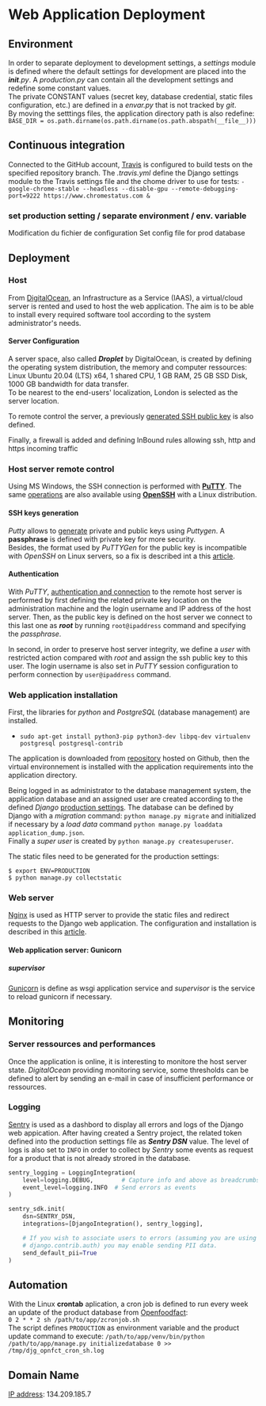 # Web Application Deployment

## Environment

In order to separate deployment to development settings, a _settings_ module is defined where the default settings for development are placed into the ___init__.py_.
A _production.py_ can contain all the development settings and redefine some constant values.  
The private CONSTANT values (secret key, database credential, static files configuration, etc.) are defined in a _envar.py_ that is not tracked by _git_.  
By moving the setttings files, the application directory path is also redefine:  
`BASE_DIR = os.path.dirname(os.path.dirname(os.path.abspath(__file__)))`

## Continuous integration

Connected to the GitHub account, [Travis](https://docs.travis-ci.com/user/languages/python) is configured to build tests on the specified repository branch.
The _.travis.yml_ define the Django settings module to the Travis settings file and the chome driver to use for tests:
`- google-chrome-stable --headless --disable-gpu --remote-debugging-port=9222 https://www.chromestatus.com &`

### set production setting / separate environment / env. variable

Modification du fichier de configuration
Set config file for prod
database

## Deployment

### Host

From [DigitalOcean](https://www.digitalocean.com), an Infrastructure as a Service (IAAS), a virtual/cloud server is rented and used to host the web application.
The aim is to be able to install every required software tool according to the system administrator's needs.

#### Server Configuration

A server space, also called ___Droplet___ by DigitalOcean, is created by defining the operating system distribution, the memory and computer ressources: Linux Ubuntu 20.04 (LTS) x64, 1 shared CPU, 1 GB RAM, 25 GB SSD Disk, 1000 GB bandwidth for data transfer.  
To be nearest to the end-users' localization, London is selected as the server location.
<!-- * An __image__ which is the Operating System distribution to install. Linux _Ubuntu 20.04 (LTS) x64_ is selected.
* __Memory and computer ressources__ where the number of CPU, RAM size, Disk size and bandwidth for data transfer are chosen according to the application expected performances. The selected configuration is 1 shared CPU, 1 GB RAM, 25 GB SSD Disk, 1000 GB transfer.
* An extra __Block storage__ can be added but it is not usefull for our web application.
* The __Server Localization__ is chosen in order to be nearest to the end-users's localization. So London is a good place. -->

To remote control the server, a previously [generated SSH public key](#ssh-key-gen) is also defined. <!-- (#ssh-keys-generation) -->

Finally, a firewall is added and defining InBound rules allowing ssh, http and https incoming traffic

### Host server remote control

Using MS Windows, the SSH connection is performed with __[PuTTY](https://putty.org)__. The same [operations](https://openclassrooms.com/fr/courses/43538-reprenez-le-controle-a-laide-de-linux/41773-la-connexion-securisee-a-distance-avec-ssh#/id/r-41601) are also available using __[OpenSSH](https://www.openssh.com)__ with a Linux distribution.

<!-- #### SSH keys generation -->
#### <a name='ssh-key-gen'></a>SSH keys generation

_Putty_ allows to [generate](https://openclassrooms.com/fr/courses/43538-reprenez-le-controle-a-laide-de-linux/41773-la-connexion-securisee-a-distance-avec-ssh#/id/r-2283022) private and public keys using _Puttygen_. A __passphrase__ is defined with private key for more security.  
Besides, the format used by _PuTTYGen_ for the public key is incompatible with _OpenSSH_ on Linux servers, so a fix is described int a this [article](https://www.digitalocean.com/docs/droplets/how-to/add-ssh-keys/create-with-putty/#working-with-puttys-public-key-format).

#### Authentication

With _PuTTY_, [authentication and connection](https://openclassrooms.com/fr/courses/43538-reprenez-le-controle-a-laide-de-linux/41773-la-connexion-securisee-a-distance-avec-ssh#/id/r-2283082) to the remote host server is performed by first defining the related private key location on the administration machine and the login username and IP address of the host server. Then, as the public key is defined on the host server we connect to this last one as ___root___ by running `root@ipaddress` command and specifying the _passphrase_.

In second, in order to preserve host server integrity, we define a _user_ with restricted action compared with _root_ and assign the ssh public key to this user. The login username is also set in _PuTTY_ session configuration to perform connection by `user@ipaddress` command.

<!-- L'agent SSH Pageant
programme retenir votre clé privée. ne demandera la passphrase qu'une fois au début -->

### Web application installation

<!-- #### Application installation -->
First, the libraries for _python_ and _PostgreSQL_ (database management) are installed.

* `sudo apt-get install python3-pip python3-dev libpq-dev virtualenv postgresql postgresql-contrib`

The application is downloaded from [repository](https://github.com/MikodeSan/OpynFacts) hosted on Github, then the virtual environnement is installed with the application requirements into the application directory.

<!-- #### Database installation -->
Being logged in as administrator to the database management system, the application database and an assigned user are created according to the defined _Django_ [production settings]().
The database can be defined by Django with a _migration_ command: `python manage.py migrate` and initialized if necessary by a _load data_ command `python manage.py loaddata application_dump.json`.  
Finally a _super user_ is created by `python manage.py createsuperuser`.

<!-- #### Generate static file -->
The static files need to be generated for the production settings:  
```
$ export ENV=PRODUCTION
$ python manage.py collectstatic
```

### Web server

<!-- #### HTTP server: NGINX -->

<!-- Directives pour Nginx -->
[Nginx](https://www.nginx.com) is used as HTTP server to provide the static files and redirect requests to the Django web application. The configuration and installation is described in this [article](https://openclassrooms.com/fr/courses/4425101-deployez-une-application-django/4688553-utilisez-le-serveur-http-nginx).

#### Web application server: Gunicorn

##### supervisor

[Gunicorn](https://gunicorn.org) is define as wsgi application service and _supervisor_ is the service to reload gunicorn if necessary.
<!-- gunicorn disquaire_project.wsgi:application
reload service automaticaly -->

## Monitoring

### Server ressources and performances

Once the application is online, it is interesting to monitore the host server state. _DigitalOcean_ providing monitoring service, some thresholds can be defined to alert by sending an e-mail in case of insufficient performance or ressources.
<!-- [NewRelic](https://newrelic.fr) -->

### Logging

[Sentry](https://sentry.io) is used as a dashbord to display all errors and logs of the Django web appication. After having created a Sentry project, the related token defined into the production settings file as ___Sentry DSN___ value. The level of logs is also set to `INFO` in order to collect by _Sentry_ some events as request for a product that is not already strored in the database.

```python
sentry_logging = LoggingIntegration(
    level=logging.DEBUG,        # Capture info and above as breadcrumbs
    event_level=logging.INFO  # Send errors as events
)

sentry_sdk.init(
    dsn=SENTRY_DSN,
    integrations=[DjangoIntegration(), sentry_logging],

    # If you wish to associate users to errors (assuming you are using
    # django.contrib.auth) you may enable sending PII data.
    send_default_pii=True
)
```

## Automation

With the Linux __crontab__ aplication, a cron job is defined to run every week an update of the product database from [Openfoodfact](https://world.openfoodfacts.org):  
`0 2 * * 2 sh /path/to/app/zcronjob.sh`  
The script defines `PRODUCTION` as environment variable and the product update command to execute:
`/path/to/app/venv/bin/python /path/to/app/manage.py initializedatabase 0 >> /tmp/djg_opnfct_cron_sh.log`

## Domain Name

[IP address](https://134.209.185.7): 134.209.185.7
